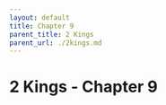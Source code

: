 ```yaml
---
layout: default
title: Chapter 9
parent_title: 2 Kings
parent_url: ./2kings.md
---
```


# 2 Kings - Chapter 9
